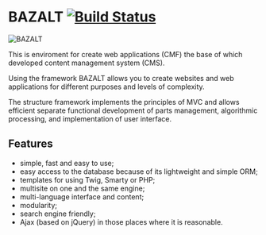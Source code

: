 BAZALT [![Build Status](https://travis-ci.org/Equalteam/bazalt.png)](https://travis-ci.org/Equalteam/bazalt)
======

![BAZALT](https://github.com/Equalteam/bazalt/wiki/assets/images/bazalt-logo.png)

This is enviroment for create web applications (CMF) the base of which developed content management system (CMS).

Using the framework BAZALT allows you to create websites and web applications for different purposes and levels of complexity.

The structure framework implements the principles of MVC and allows efficient separate functional development of parts management, algorithmic processing, and implementation of user interface.

Features
--------

- simple, fast and easy to use;
- easy access to the database because of its lightweight and simple ORM;
- templates for using Twig, Smarty or PHP;
- multisite on one and the same engine;
- multi-language interface and content;
- modularity;
- search engine friendly;
- Ajax (based on jQuery) in those places where it is reasonable. 